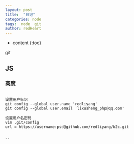 ```yaml
---
layout: post
title:  "日记"
categories: node
tags:  node  git
author: redHeart
---
```


* content
{:toc}

git




## JS

### 高度

```

设置用户标识
git config --global user.name 'redliyang'
git config --global user.email 'lixusheng_php@qq.com'

设置用户名密码
vim .git/config
url = https://username:psd@github.com/redliyang/b2c.git


``